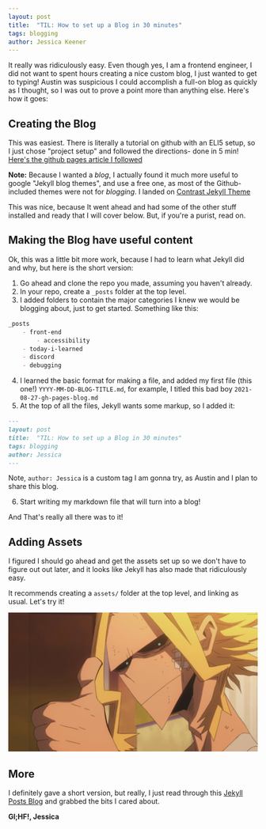 ```yaml
---
layout: post
title:  "TIL: How to set up a Blog in 30 minutes"
tags: blogging
author: Jessica Keener
---
```


It really was ridiculously easy. Even though yes, I am a frontend engineer, I did not want to spent hours creating a nice custom blog, I just wanted to get to typing! Austin was suspicious I could accomplish a full-on blog as quickly as I thought, so I was out to prove a point more than anything else. Here's how it goes:

## Creating the Blog

This was easiest. There is literally a tutorial on github with an ELI5 setup, so I just chose "project setup" and followed the directions- done in 5 min!  [Here's the github pages article I followed](https://pages.github.com/)

**Note:** Because I wanted a _blog_, I actually found it much more useful to google "Jekyll blog themes", and use a free one, as most of the Github-included themes were not for _blogging_. I landed on [Contrast Jekyll Theme](https://jekyllthemes.io/theme/contrast)

This was nice, because It went ahead and had some of the other stuff installed and ready that I will cover below. But, if you're a purist, read on.

## Making the Blog have useful content

Ok, this was a little bit more work, because I had to learn what Jekyll did and why, but here is the short version:

1. Go ahead and clone the repo you made, assuming you haven't already. 
2. In your repo, create a `_posts` folder at the top level.
3. I added folders to contain the major categories I knew we would be blogging about, just to get started. Something like this:
```md
_posts
    - front-end
        - accessibility
    - today-i-learned
    - discord
    - debugging
```

4. I learned the basic format for making a file, and added my first file (this one!) `YYYY-MM-DD-BLOG-TITLE.md`, for example, I titled this bad boy `2021-08-27-gh-pages-blog.md`
5. At the top of all the files, Jekyll wants some markup, so I added it:
```md
---
layout: post
title:  "TIL: How to set up a Blog in 30 minutes"
tags: blogging
author: Jessica
---
```
Note, `author: Jessica` is a custom tag I am gonna try, as Austin and I plan to share this blog.

6. Start writing my markdown file that will turn into a blog!

And That's really all there was to it!

## Adding Assets

I figured I should go ahead and get the assets set up so we don't have to figure out out later, and it looks like Jekyll has also made that ridiculously easy.

It recommends creating a `assets/` folder at the top level, and linking as usual. Let's try it!

![All Might Thumbs Up!](/assets/images/allmight-thumbsup.png)

## More

I definitely gave a short version, but really, I just read through this [Jekyll Posts Blog](https://jekyllrb.com/docs/posts/) and grabbed the bits I cared about.


**Gl;HF!, Jessica**